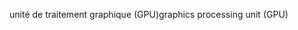 <span data-ttu-id="ea534-101">unité de traitement graphique (GPU)</span><span class="sxs-lookup"><span data-stu-id="ea534-101">graphics processing unit (GPU)</span></span>